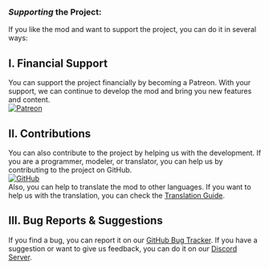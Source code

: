 ### **_Supporting_ the Project:**

If you like the mod and want to support the project, you can do it in several ways:

## **I. Financial Support**

You can support the project financially by becoming a Patreon. With your support, we can continue to develop the mod and bring you new features and content.\
[![Patreon](https://img.shields.io/badge/Patreon-Subscribe-yellow?style=for-the-badge\&logo=Patreon)](https://www.patreon.com/dragonminez)

## **II. Contributions**

You can also contribute to the project by helping us with the development. If you are a programmer, modeler, or translator, you can help us by contributing to the project on GitHub.\
[![GitHub](https://img.shields.io/badge/GitHub-Progress_Board-red?style=for-the-badge\&logo=GitHub)](https://github.com/orgs/DragonMineZ/projects/4/views/1)\
Also, you can help to translate the mod to other languages. If you want to help us with the translation, you can check the [Translation Guide](https://dragonminez.com/contributing/translate/).

## **III. Bug Reports & Suggestions**

If you find a bug, you can report it on our [GitHub Bug Tracker](https://github.com/orgs/DragonMineZ/projects/5/views/1).
If you have a suggestion or want to give us feedback, you can do it on our [Discord Server](https://discord.gg/b5MgRNb3D7).
